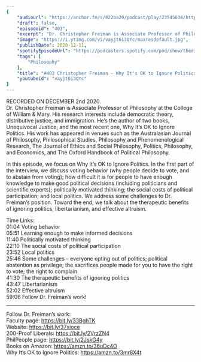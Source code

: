 ```yaml
---
{
	"audiourl": "https://anchor.fm/s/822ba20/podcast/play/23545634/https%3A%2F%2Fd3ctxlq1ktw2nl.cloudfront.net%2Fstaging%2F2020-11-5%2F5a748edd-9278-5b48-91db-5298e9caf616.m4a",
	"draft": false,
	"episodeid": "403",
	"excerpt": "Dr. Christopher Freiman is Associate Professor of Philosophy at the College of William & Mary. His research interests include democratic theory, distributive justice, and immigration. He’s the author of two books, Unequivocal Justice, and the most recent one, Why It’s OK to Ignore Politics. His work has appeared in venues such as the Australasian Journal of Philosophy, Philosophical Studies, Philosophy and Phenomenological Research, The Journal of Ethics and Social Philosophy, Politics, Philosophy, and Economics, and The Oxford Handbook of Political Philosophy.",
	"image": "https://i.ytimg.com/vi/vayjt6i3QYc/maxresdefault.jpg",
	"publishDate": 2020-12-11,
	"spotifyEpisodeUrl": "https://podcasters.spotify.com/pod/show/thedissenter/episodes/403-Christopher-Freiman---Why-Its-OK-to-Ignore-Politics-end2b2",
	"tags": [
		"Philosophy"
	],
	"title": "#403 Christopher Freiman - Why It's OK to Ignore Politics",
	"youtubeid": "vayjt6i3QYc"
}
---
```

RECORDED ON DECEMBER 2nd 2020.  
Dr. Christopher Freiman is Associate Professor of Philosophy at the College of William & Mary. His research interests include democratic theory, distributive justice, and immigration. He’s the author of two books, Unequivocal Justice, and the most recent one, Why It’s OK to Ignore Politics. His work has appeared in venues such as the Australasian Journal of Philosophy, Philosophical Studies, Philosophy and Phenomenological Research, The Journal of Ethics and Social Philosophy, Politics, Philosophy, and Economics, and The Oxford Handbook of Political Philosophy.

In this episode, we focus on Why It’s OK to Ignore Politics. In the first part of the interview, we discuss voting behavior (why people decide to vote, and to abstain from voting); how difficult it is for people to have enough knowledge to make good political decisions (including politicians and scientific experts); politically motivated thinking; the social costs of political participation; and local politics. We address some challenges to Dr. Freiman’s position. Toward the end, we talk about the therapeutic benefits of ignoring politics, libertarianism, and effective altruism.

Time Links:  
<time>01:04</time> Voting behavior  
<time>05:51</time> Learning enough to make informed decisions  
<time>11:40</time> Politically motivated thinking  
<time>22:10</time> The social costs of political participation  
<time>23:52</time> Local politics  
<time>25:46</time> Some challenges – everyone opting out of politics; political abstention as privilege; the sacrifices people made for you to have the right to vote; the right to complain  
<time>41:30</time> The therapeutic benefits of ignoring politics  
<time>43:47</time> Libertarianism  
<time>52:02</time> Effective altruism  
<time>59:06</time> Follow Dr. Freiman’s work!

---

Follow Dr. Freiman’s work:  
Faculty page: https://bit.ly/33BghTK  
Website: https://bit.ly/37xioce  
200-Proof Liberals: https://bit.ly/2VrzZN4  
PhilPeople page: https://bit.ly/2JskG4y  
Books on Amazon: https://amzn.to/36uDc4O  
Why It’s OK to Ignore Politics: https://amzn.to/3mr8X4t
